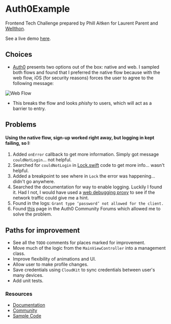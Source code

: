 # Auth0Example

Frontend Tech Challenge prepared by Phill Aitken for Laurent Parent and [Wellthon](http://www.wellthon.com).

See a live demo [here](https://youtu.be/QBt5-Dulbek).

## Choices
* [Auth0](http://www.auth0.com) presents two options out of the box: native and web. I sampled both flows and found that I preferred the native flow because with the web flow, iOS (for security reasons) forces the user to agree to the following message:

![Web Flow](http://www.whyiloveandrea.com/assets/auth0-web-flow-screenshot.png)

* This breaks the flow and looks _phishy_ to users, which will act as a barrier to entry.

## Problems
#### Using the native flow, sign-up worked right away, but logging in kept failing, so I:
1. Added `onError` callback to get more information. Simply got message `couldNotLogin`... not helpful.
2. Searched for `couldNotLogin` in [Lock.swift](https://github.com/auth0/Lock.swift) code to get more info... wasn't helpful.
3. Added a breakpoint to see where in `Lock` the error was happening... didn't go anywhere.
4. Searched the documentation for way to enable logging. Luckily I found it. Had I not, I would have used a [web debugging proxy](https://www.charlesproxy.com/) to see if the network traffic could give me a hint.
5. Found in the logs: `Grant type ‘password’ not allowed for the client.` 
6. Found [this](https://community.auth0.com/t/error-grant-type-password-not-allowed-for-the-client-for-resource-owner-password-flow/6951) page in the Auth0 Community Forums which allowed me to solve the problem.

## Paths for improvement
* See all the `TODO` comments for places marked for improvement.
* Move much of the logic from the `MainViewController` into a management class.
* Improve flexibility of animations and UI.
* Allow user to make profile changes.
* Save credentials using `CloudKit` to sync credentials between user's many devices.
* Add unit tests.

### Resources
* [Documentation](https://auth0.com/docs/quickstart/native/ios-swift)
* [Community](https://community.auth0.com/)
* [Sample Code](https://github.com/auth0-samples/auth0-ios-swift-sample)

